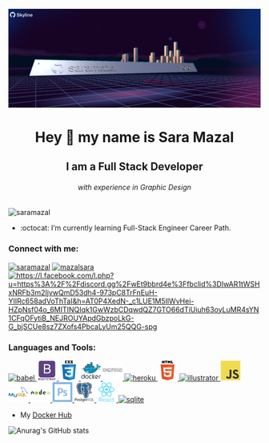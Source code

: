  ![saramazal Banner](/skyline20202.png)
 
 
<h1 align="center">Hey 👋 my name is Sara Mazal</h1> 
<h2 align="center">I am a Full Stack Developer</h2>
<h6 align="center">with experience in Graphic Design</h6>

<p align="left"> <img src="https://komarev.com/ghpvc/?username=saramazal&label=Profile%20views&color=0e75b6&style=flat" alt="saramazal" /> </p>

- :octocat: I’m currently learning Full-Stack Engineer Career Path.

<h3 align="left">Connect with me:</h3>
<p align="left">
<a href="https://codepen.io/saramazal" target="blank"><img align="center" src="https://raw.githubusercontent.com/rahuldkjain/github-profile-readme-generator/master/src/images/icons/Social/codepen.svg" alt="saramazal" height="30" width="40" /></a>
 <a href="https://www.hackerrank.com/mazalsara" target="blank"><img align="center" src="https://raw.githubusercontent.com/rahuldkjain/github-profile-readme-generator/master/src/images/icons/Social/hackerrank.svg" alt="mazalsara" height="30" width="40" /></a>
<a href="https://discord.gg/https://l.facebook.com/l.php?u=https%3A%2F%2Fdiscord.gg%2FwEt9bbrd4e%3Ffbclid%3DIwAR1tWSHxNRFb3m2IjvwQmD53dh4-973pC8TrFnEuH-YIIRc658adVoThTaI&h=AT0P4XedN-_c1LUE1M5IlWvHei-HZpNsf04o_6MITINQIqk1GwWzbCDqwdQZ7GTO66dTiUiuh63oyLuMR4sYN1CFqOFytiB_NEJROUYApdGbzpoLkG-G_bjSCUe8sz7ZXofs4PbcaLyUm25QQG-spg" target="blank"><img align="center" src="https://raw.githubusercontent.com/rahuldkjain/github-profile-readme-generator/master/src/images/icons/Social/discord.svg" alt="https://l.facebook.com/l.php?u=https%3A%2F%2Fdiscord.gg%2FwEt9bbrd4e%3Ffbclid%3DIwAR1tWSHxNRFb3m2IjvwQmD53dh4-973pC8TrFnEuH-YIIRc658adVoThTaI&h=AT0P4XedN-_c1LUE1M5IlWvHei-HZpNsf04o_6MITINQIqk1GwWzbCDqwdQZ7GTO66dTiUiuh63oyLuMR4sYN1CFqOFytiB_NEJROUYApdGbzpoLkG-G_bjSCUe8sz7ZXofs4PbcaLyUm25QQG-spg" height="30" width="40" /></a>
</p>

<h3 align="left">Languages and Tools:</h3>
<p align="left"> <a href="https://babeljs.io/" target="_blank" rel="noreferrer"> <img src="https://www.vectorlogo.zone/logos/babeljs/babeljs-icon.svg" alt="babel" width="40" height="40"/> </a> <a href="https://getbootstrap.com" target="_blank" rel="noreferrer"> <img src="https://raw.githubusercontent.com/devicons/devicon/master/icons/bootstrap/bootstrap-plain-wordmark.svg" alt="bootstrap" width="40" height="40"/> </a> <a href="https://www.w3schools.com/css/" target="_blank" rel="noreferrer"> <img src="https://raw.githubusercontent.com/devicons/devicon/master/icons/css3/css3-original-wordmark.svg" alt="css3" width="40" height="40"/> </a> <a href="https://www.docker.com/" target="_blank" rel="noreferrer"> <img src="https://raw.githubusercontent.com/devicons/devicon/master/icons/docker/docker-original-wordmark.svg" alt="docker" width="40" height="40"/> </a> <a href="https://expressjs.com" target="_blank" rel="noreferrer"> <img src="https://raw.githubusercontent.com/devicons/devicon/master/icons/express/express-original-wordmark.svg" alt="express" width="40" height="40"/> </a> <a href="https://heroku.com" target="_blank" rel="noreferrer"> <img src="https://www.vectorlogo.zone/logos/heroku/heroku-icon.svg" alt="heroku" width="40" height="40"/> </a> <a href="https://www.w3.org/html/" target="_blank" rel="noreferrer"> <img src="https://raw.githubusercontent.com/devicons/devicon/master/icons/html5/html5-original-wordmark.svg" alt="html5" width="40" height="40"/> </a> <a href="https://www.adobe.com/in/products/illustrator.html" target="_blank" rel="noreferrer"> <img src="https://www.vectorlogo.zone/logos/adobe_illustrator/adobe_illustrator-icon.svg" alt="illustrator" width="40" height="40"/> </a> <a href="https://developer.mozilla.org/en-US/docs/Web/JavaScript" target="_blank" rel="noreferrer"> <img src="https://raw.githubusercontent.com/devicons/devicon/master/icons/javascript/javascript-original.svg" alt="javascript" width="40" height="40"/> </a> <a href="https://www.mysql.com/" target="_blank" rel="noreferrer"> <img src="https://raw.githubusercontent.com/devicons/devicon/master/icons/mysql/mysql-original-wordmark.svg" alt="mysql" width="40" height="40"/> </a> <a href="https://nodejs.org" target="_blank" rel="noreferrer"> <img src="https://raw.githubusercontent.com/devicons/devicon/master/icons/nodejs/nodejs-original-wordmark.svg" alt="nodejs" width="40" height="40"/> </a> <a href="https://www.photoshop.com/en" target="_blank" rel="noreferrer"> <img src="https://raw.githubusercontent.com/devicons/devicon/master/icons/photoshop/photoshop-line.svg" alt="photoshop" width="40" height="40"/> </a> <a href="https://www.postgresql.org" target="_blank" rel="noreferrer"> <img src="https://raw.githubusercontent.com/devicons/devicon/master/icons/postgresql/postgresql-original-wordmark.svg" alt="postgresql" width="40" height="40"/> </a> <a href="https://reactjs.org/" target="_blank" rel="noreferrer"> <img src="https://raw.githubusercontent.com/devicons/devicon/master/icons/react/react-original-wordmark.svg" alt="react" width="40" height="40"/> </a> <a href="https://www.sqlite.org/" target="_blank" rel="noreferrer"> <img src="https://www.vectorlogo.zone/logos/sqlite/sqlite-icon.svg" alt="sqlite" width="40" height="40"/> </a> </p>

- My <a href="https://hub.docker.com/u/mazaldocker">Docker Hub</a>
</p>

   

![Anurag's GitHub stats](https://github-readme-stats.vercel.app/api?username=saramazal&theme=tokyonight&show_icons=true)



                 
                  
                 

